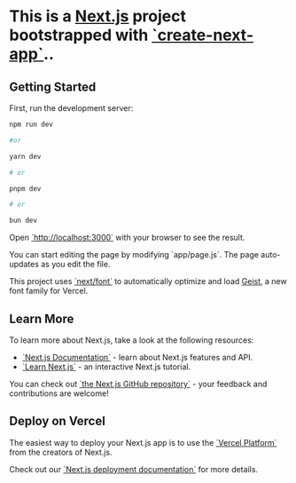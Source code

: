 # This is a [Next.js](https://nextjs.org) project bootstrapped with [\`create-next-app\`](https://github.com/vercel/next.js/tree/canary/packages/create-next-app)..

## Getting Started

First, run the development server:

```bash
npm run dev

#or

yarn dev

# or

pnpm dev

# or

bun dev

```

Open [\`http://localhost:3000\`](http://localhost:3000) with your browser to see the result.

You can start editing the page by modifying \`app/page.js\`. The page auto-updates as you edit the file.

This project uses [\`next/font\`](https://nextjs.org/docs/app/building-your-application/optimizing/fonts) to automatically optimize and load [Geist](https://vercel.com/font), a new font family for Vercel.

## Learn More

To learn more about Next.js, take a look at the following resources:

- [\`Next.js Documentation\`](https://nextjs.org/docs) - learn about Next.js features and API.
- [\`Learn Next.js\`](https://nextjs.org/learn) - an interactive Next.js tutorial.

You can check out [\`the Next.js GitHub repository\`](https://github.com/vercel/next.js) - your feedback and contributions are welcome!

## Deploy on Vercel

The easiest way to deploy your Next.js app is to use the [\`Vercel Platform\`](https://vercel.com/new?utm_medium=default-template&filter=next.js&utm_source=create-next-app&utm_campaign=create-next-app-readme) from the creators of Next.js.

Check out our [\`Next.js deployment documentation\`](https://nextjs.org/docs/app/building-your-application/deploying) for more details.
